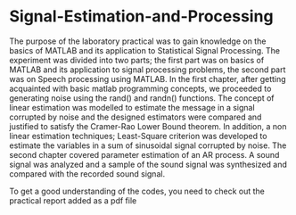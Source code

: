 # Signal-Estimation-and-Processing
The purpose of the laboratory practical was to gain knowledge on the basics of MATLAB and its application to Statistical Signal Processing. The experiment was divided into two parts; the first part was on basics of MATLAB and its application to signal processing problems, the second part was on Speech processing using MATLAB. In the first chapter, after getting acquainted with basic matlab programming concepts, we proceeded to generating noise using the rand() and randn() functions. The concept of linear estimation was modelled to estimate the message in a signal corrupted by noise and the designed estimators were compared and justified to satisfy the Cramer-Rao Lower Bound theorem. In addition, a non linear estimation techniques; Least-Square criterion was developed to estimate the variables in a sum of sinusoidal signal corrupted by noise. The second chapter covered parameter estimation of an AR process. A sound signal was analyzed and a sample of the sound signal was synthesized and compared with the recorded sound signal.



To get a good understanding of the codes, you need to check out the practical report added as a pdf file

